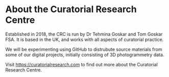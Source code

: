 # About the Curatorial Research Centre

Established in 2018, the CRC is run by Dr Tehmina Goskar and Tom Goskar FSA. It is based in the UK, and works with all aspects of curatorial practice.

We will be experimenting using GitHub to distrubute source materials from some of our digital projects, initially consisting of 3D photogrammetry data.

Visit https://curatorialresearch.com to find out more about the Curatorial Research Centre.
